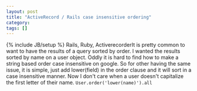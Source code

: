 ```yaml
---
layout: post
title: "ActiveRecord / Rails case insensitive ordering"
category:
tags: []
---
```

{% include JB/setup %}
Rails, Ruby, ActiverecorderIt is pretty common to want to have the results of a query sorted by order. I wanted the results sorted by name on a user object. Oddly it is hard to find how to make a string based order case insensitive on google. So for other having the same issue, it is simple, just add lower(field) in the order clause and it will sort in a case insensitive manner. Now I don't care when a user doesn't capitalize the first letter of their name.    ``User.order('lower(name)').all ``